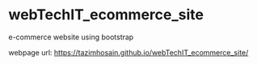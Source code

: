 # webTechIT_ecommerce_site
e-commerce website using bootstrap


webpage url: https://tazimhosain.github.io/webTechIT_ecommerce_site/
